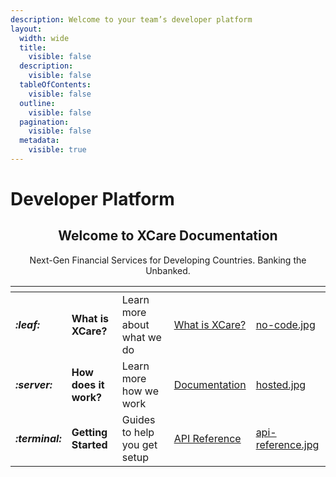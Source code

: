 ```yaml
---
description: Welcome to your team’s developer platform
layout:
  width: wide
  title:
    visible: false
  description:
    visible: false
  tableOfContents:
    visible: false
  outline:
    visible: false
  pagination:
    visible: false
  metadata:
    visible: true
---
```


# Developer Platform

<h2 align="center">Welcome to XCare Documentation</h2>

<p align="center">Next-Gen Financial Services for Developing Countries. Banking the Unbanked.</p>

<table data-view="cards"><thead><tr><th></th><th></th><th></th><th data-hidden data-card-target data-type="content-ref"></th><th data-hidden data-card-cover data-type="files"></th></tr></thead><tbody><tr><td><h4><i class="fa-leaf">:leaf:</i></h4></td><td><strong>What is XCare?</strong></td><td>Learn more about what we do</td><td><a href="https://app.gitbook.com/s/36NmdPExMgLv5pyY0p94/welcome/quickstart-1">What is XCare?</a></td><td><a href=".gitbook/assets/no-code.jpg">no-code.jpg</a></td></tr><tr><td><h4><i class="fa-server">:server:</i></h4></td><td><strong>How does it work?</strong></td><td>Learn more how we work</td><td><a href="https://app.gitbook.com/o/iKgjAYcoGT0PuMCMHo00/s/36NmdPExMgLv5pyY0p94/">Documentation</a></td><td><a href=".gitbook/assets/hosted.jpg">hosted.jpg</a></td></tr><tr><td><h4><i class="fa-terminal">:terminal:</i></h4></td><td><strong>Getting Started</strong></td><td>Guides to help you get setup</td><td><a href="https://app.gitbook.com/o/iKgjAYcoGT0PuMCMHo00/s/JKPBw4JKP9Ofuy6lFjjJ/">API Reference</a></td><td><a href=".gitbook/assets/api-reference.jpg">api-reference.jpg</a></td></tr></tbody></table>
